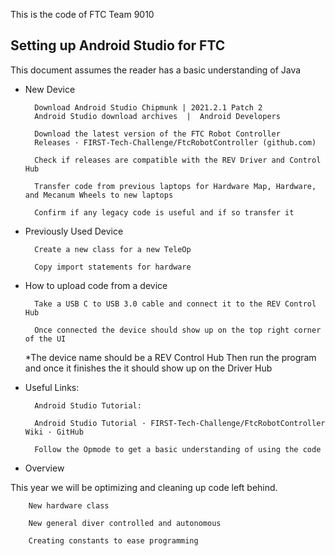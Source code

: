 This is the code of FTC Team 9010

## Setting up Android Studio for FTC
This document assumes the reader has a basic understanding of Java
* New Device

		Download Android Studio Chipmunk | 2021.2.1 Patch 2
		Android Studio download archives  |  Android Developers

		Download the latest version of the FTC Robot Controller
		Releases · FIRST-Tech-Challenge/FtcRobotController (github.com)

		Check if releases are compatible with the REV Driver and Control Hub

		Transfer code from previous laptops for Hardware Map, Hardware, and Mecanum Wheels to new laptops

		Confirm if any legacy code is useful and if so transfer it

* Previously Used Device

		Create a new class for a new TeleOp

		Copy import statements for hardware

* How to upload code from a device

		Take a USB C to USB 3.0 cable and connect it to the REV Control Hub

		Once connected the device should show up on the top right corner of the UI


	*The device name should be a REV Control Hub
Then run the program and once it finishes the it should show up on the Driver Hub

* Useful Links:

		Android Studio Tutorial:

		Android Studio Tutorial · FIRST-Tech-Challenge/FtcRobotController Wiki · GitHub

		Follow the Opmode to get a basic understanding of using the code

* Overview

This year we will be optimizing and cleaning up code left behind.
	
		New hardware class
	
		New general diver controlled and autonomous
	
		Creating constants to ease programming
